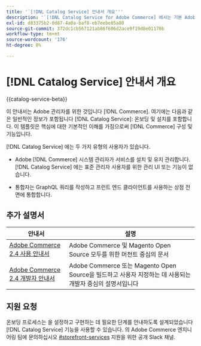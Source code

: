 ```yaml
---
title: '`[!DNL Catalog Service] 안내서 개요'''
description: '`[!DNL Catalog Service for Adobe Commerce] 에서는 기본 Adobe Commerce GraphQL 질의보다 제품 표시 페이지 및 제품 목록 페이지의 컨텐츠를 더 빨리 검색하는 방법을 제공합니다.'
exl-id: d83375b2-0d87-4a0a-baf8-eb7eebe85a80
source-git-commit: 372dc1cb567121ab86f606d2ace9f19d8e01170b
workflow-type: tm+mt
source-wordcount: '176'
ht-degree: 0%

---
```


# [!DNL Catalog Service] 안내서 개요

{{catalog-service-beta}}

이 안내서는 Adobe 관리자를 위한 것입니다 [!DNL Commerce]. 여기에는 다음과 같은 일반적인 정보가 포함됩니다 [!DNL Catalog Service]: 온보딩 및 설치를 포함합니다. 이 템플릿은 핵심에 대한 기본적인 이해를 가짐으로써 [!DNL Commerce] 구성 및 기능입니다.

[!DNL Catalog Service] 에는 두 가지 유형의 사용자가 있습니다.

* Adobe [!DNL Commerce] 시스템 관리자가 서비스를 설치 및 유지 관리합니다. [!DNL Catalog Service] 에는 표준 관리자 사용자를 위한 관리 UI 또는 기능이 없습니다.

* 통합자는 GraphQL 쿼리를 작성하고 프런트 엔드 클라이언트를 사용하는 상점 전면에 통합합니다.

## 추가 설명서

| 안내서 | 설명 |
|------ | ----------- |
| [Adobe Commerce 2.4 사용 안내서](https://docs.magento.com/user-guide/) | Adobe Commerce 및 Magento Open Source 모두를 위한 머천트 중심의 문서 |
| [Adobe Commerce 2.4 개발자 안내서](https://devdocs.magento.com/) | Adobe Commerce 또는 Magento Open Source을 빌드하고 사용자 지정하는 데 사용되는 개발자 중심의 설명서입니다 |

## 지원 요청

온보딩 프로세스는 을 설정하고 구현하는 데 필요한 단계를 안내하도록 설계되었습니다 [!DNL Catalog Service] 기능을 사용할 수 있습니다. 의 Adobe Commerce 엔지니어링 팀에 문의하십시오 [#storefront-services](https://magentocommeng.slack.com/archives/C03HVPG8RS4) 지원을 위한 공개 Slack 채널.
